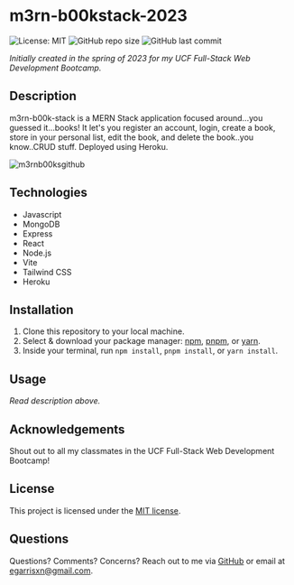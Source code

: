 # m3rn-b00kstack-2023

![License: MIT](https://img.shields.io/badge/License-MIT-yellow.svg) ![GitHub repo size](https://img.shields.io/github/repo-size/egarrisxn/m3rn-b00kstack-2023) ![GitHub last commit](https://img.shields.io/github/last-commit/egarrisxn/m3rn-b00kstack-2023)

_Initially created in the spring of 2023 for my UCF Full-Stack Web Development Bootcamp._

## Description

m3rn-b00k-stack is a MERN Stack application focused around...you guessed it...books! It let's you register an account, login, create a book, store in your personal list, edit the book, and delete the book..you know..CRUD stuff. Deployed using Heroku.

![m3rnb00ksgithub](https://github.com/user-attachments/assets/e6d1c78c-8289-4e74-9285-42ad714ed1ba)

## Technologies

- Javascript
- MongoDB
- Express
- React
- Node.js
- Vite
- Tailwind CSS
- Heroku

## Installation

1. Clone this repository to your local machine.
2. Select & download your package manager: [npm](https://www.npmjs.com/), [pnpm](https://pnpm.io/), or [yarn](https://yarnpkg.com/).
3. Inside your terminal, run `npm install`, `pnpm install`, or `yarn install`.

## Usage

_Read description above._

## Acknowledgements

Shout out to all my classmates in the UCF Full-Stack Web Development Bootcamp!

## License

This project is licensed under the [MIT license](https://opensource.org/licenses/MIT).

## Questions

Questions? Comments? Concerns? Reach out to me via [GitHub](https://github.com/EGARRISXN) or email at egarrisxn@gmail.com.
